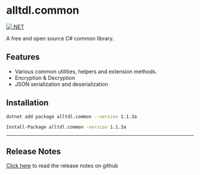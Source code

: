 # alltdl.common

[![.NET](https://github.com/Lewis-Fam/alltdl.common/actions/workflows/dotnet.yml/badge.svg?branch=master)](https://github.com/Lewis-Fam/alltdl.common/actions/workflows/dotnet.yml)

A free and open source C# common library.

## Features

- Various common utilities, helpers and extension methods.
- Encryption & Decryption
- JSON serialization and deserialization

## Installation

```sh
dotnet add package alltdl.common --version 1.1.3a
```

```sh
Install-Package alltdl.common -version 1.1.3a
```

---

## Release Notes

[Click here](https://github.com/Lewis-Fam/alltdl.common) to read the release notes on github

[nuget]: <https://www.nuget.org/packages/alltdl.common/> "Nuget.org"
[nuget version]: <https://www.nuget.org/packages/alltdl.common/#versions-body-tab> "nuget.org Version"
[github]: <https://github.com/Lewis-Fam/alltdl.common> "Public Repository"